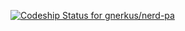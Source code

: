 [ ![Codeship Status for gnerkus/nerd-pa](https://codeship.com/projects/a0dd2d90-f80a-0133-74c6-36c15ad78253/status?branch=master)](https://codeship.com/projects/150778)
